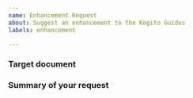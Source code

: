 ```yaml
---
name: Enhancement Request
about: Suggest an enhancement to the Kogito Guides
labels: enhancement

---
```


<!-- 
If you see a typo, spelling error, or formatting issue in our docs, 
please open a PR directly.
-->

### Target document
<!-- Please link the document you want to enhance. Leave it in blank if it's a new document -->

### Summary of your request

<!-- Give us a brief description of your request, specially if you're having a hard time figuring out how to use a specific feature -->
